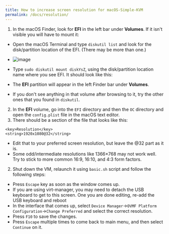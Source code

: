 ```yaml
---
title: How to increase screen resolution for macOS-Simple-KVM
permalink: /docs/resolution/
--- 
```


1. In the macOS Finder, look for **EFI** in the left bar under **Volumes**. If it isn't visible you will have to mount it:
 - Open the macOS Terminal and type `diskutil list` and look for the disk/partition location of the EFI. (There may be more than one.)
 - ![image](https://user-images.githubusercontent.com/95918679/152873359-9f3586e9-32f7-411a-8fd7-25c80a94aeec.png)

 - Type `sudo diskutil mount diskYsZ`, using the disk/partition location name where you see EFI. It should look like this:
 - The **EFI** partition will appear in the left Finder bar under **Volumes**.
 - If you don't see anything in that volume after browsing to it, try the other ones that you found in `diskutil`.
2. In the **EFI** volume, go into the `EFI` directory and then the `OC` directory and open the `config.plist` file in the macOS text editor.
3. There should be a section of the file that looks like this:

```````````````````
<key>Resolution</key>
<string>1920x1080@32</string>
```````````````````

 - Edit that to your preferred screen resolution, but leave the @32 part as it is.
 - Some odd/intermediate resolutions like 1366×768 may not work well. Try to stick to more common 16:9, 16:10, and 4:3 form factors.

2. Shut down the VM, relaunch it using `basic.sh` script and follow the following steps:
 - Press `Escape` key as soon as the window comes up.
 - If you are using virt-manager, you may need to detach the USB keyboard to get to this screen. One you are done editing, re-add the USB keyboard and reboot
 - In the interface that comes up, select `Device Manager`->`OVMF Platform Configuration`->`Change Preferred` and select the correct resolution.
 - Press `F10` to save the changes.
 - Press `Escape` multiple times to come back to main menu, and then select `Continue` on it.
